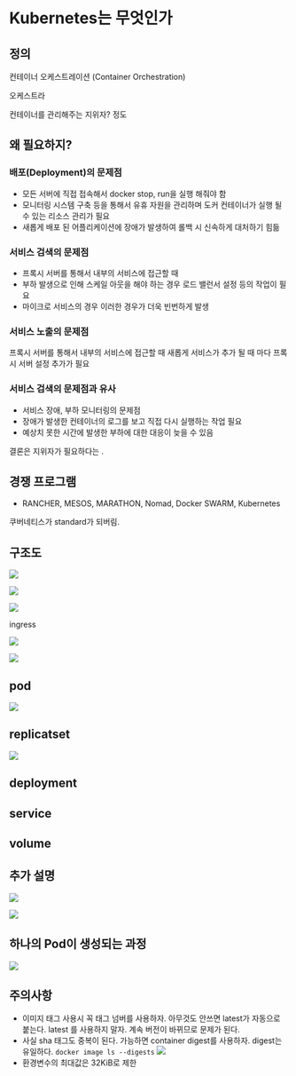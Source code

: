 # Kubernetes는 무엇인가

## 정의

컨테이너 오케스트레이션 \(Container Orchestration\)

오케스트라

컨테이너를 관리해주는 지위자? 정도

## 왜 필요하지?

### 배포\(Deployment\)의 문제점

- 모든 서버에 직접 접속해서 docker stop, run을 실행 해줘야 함
- 모니터링 시스템 구축 등을 통해서 유휴 자원을 관리하며 도커 컨테이너가 실행 될 수 있는 리소스 관리가 필요
- 새롭게 배포 된 어플리케이션에 장애가 발생하여 롤백 시 신속하게 대처하기 힘듦

### 서비스 검색의 문제점

- 프록시 서버를 통해서 내부의 서비스에 접근할 때
- 부하 발생으로 인해 스케일 아웃을 해야 하는 경우 로드 밸런서 설정 등의 작업이 필요
- 마이크로 서비스의 경우 이러한 경우가 더욱 빈번하게 발생

### 서비스 노출의 문제점

프록시 서버를 통해서 내부의 서비스에 접근할 때 새롭게 서비스가 추가 될 때 마다 프록시 서버 설정 추가가 필요

### 서비스 검색의 문제점과 유사

- 서비스 장애, 부하 모니터링의 문제점
- 장애가 발생한 컨테이너의 로그를 보고 직접 다시 실행하는 작업 필요
- 예상치 못한 시간에 발생한 부하에 대한 대응이 늦을 수 있음

결론은 지위자가 필요하다는 .

## 경쟁 프로그램

- RANCHER, MESOS, MARATHON, Nomad, Docker SWARM, Kubernetes

쿠버네티스가 standard가 되버림.

## 구조도

![](../.gitbook/assets/2021-06-19-09-06-39.png)

![](../.gitbook/assets/2021-06-19-09-03-53.png)

![](../.gitbook/assets/2021-06-19-09-07-06.png)

ingress

![](../.gitbook/assets/2021-06-19-09-14-56.png)

![](../.gitbook/assets/2021-06-19-09-15-18.png)

## pod

![](../.gitbook/assets/2021-06-19-09-15-48.png)

## replicatset

![](../.gitbook/assets/2021-06-19-09-16-11.png)

## deployment

## service

## volume

## 추가 설명

![](../.gitbook/assets/2021-06-19-09-16-50.png)

![](../.gitbook/assets/2021-06-19-09-17-08.png)

## 하나의 Pod이 생성되는 과정

![](../.gitbook/assets/2021-06-19-09-17-46.png)

## 주의사항

- 이미지 태그 사용시 꼭 태그 넘버를 사용하자.
  아무것도 안쓰면 latest가 자동으로 붙는다. latest 를 사용하지 말자. 계속 버전이 바뀌므로 문제가 된다.
- 사실 sha 태그도 중복이 된다. 가능하면 container digest를 사용하자.
  digest는 유일하다.
  `docker image ls --digests`
  ![](./images/2021-10-08-08-03-01.png)
- 환경변수의 최대값은 32KiB로 제한
